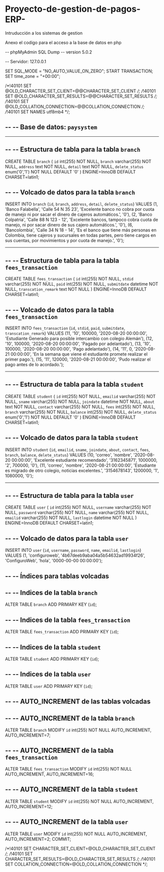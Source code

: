 # Proyecto-de-gestion-de-pagos-ERP-
Intruducción a los sistemas de gestion 

Anexo el codigo para el acceso a la base de datos en php 

-- phpMyAdmin SQL Dump
-- version 5.0.2


-- Servidor: 127.0.0.1


SET SQL_MODE = "NO_AUTO_VALUE_ON_ZERO";
START TRANSACTION;
SET time_zone = "+00:00";


/*!40101 SET @OLD_CHARACTER_SET_CLIENT=@@CHARACTER_SET_CLIENT */;
/*!40101 SET @OLD_CHARACTER_SET_RESULTS=@@CHARACTER_SET_RESULTS */;
/*!40101 SET @OLD_COLLATION_CONNECTION=@@COLLATION_CONNECTION */;
/*!40101 SET NAMES utf8mb4 */;

--
-- Base de datos: `paysystem`
--

-- --------------------------------------------------------

--
-- Estructura de tabla para la tabla `branch`
--

CREATE TABLE `branch` (
  `id` int(255) NOT NULL,
  `branch` varchar(255) NOT NULL,
  `address` text NOT NULL,
  `detail` text NOT NULL,
  `delete_status` enum('0','1') NOT NULL DEFAULT '0'
) ENGINE=InnoDB DEFAULT CHARSET=latin1;

--
-- Volcado de datos para la tabla `branch`
--

INSERT INTO `branch` (`id`, `branch`, `address`, `detail`, `delete_status`) VALUES
(1, 'Banco Falabella', 'Calle 54 N 35 23', 'Excelente banco no cobra por cuota de manejo ni por sacar el dinero de cajeros automáticos.', '0'),
(2, 'Banco Colpatria', 'Calle 88 N 123 - 12', 'Excelente bancos, tampoco cobra cuota de manejo, ni por sacar dinero de sus cajero automáticos.', '0'),
(6, 'Bancolombia', 'Calle 34 N 18 - 14', 'Es el banco que tiene más personas en Colombia, tiene cajeros y sucursales en todas partes, pero tiene cargos en sus cuentas, por movimientos y por cuota de manejo.', '0');

-- --------------------------------------------------------

--
-- Estructura de tabla para la tabla `fees_transaction`
--

CREATE TABLE `fees_transaction` (
  `id` int(255) NOT NULL,
  `stdid` varchar(255) NOT NULL,
  `paid` int(255) NOT NULL,
  `submitdate` datetime NOT NULL,
  `transcation_remark` text NOT NULL
) ENGINE=InnoDB DEFAULT CHARSET=latin1;

--
-- Volcado de datos para la tabla `fees_transaction`
--

INSERT INTO `fees_transaction` (`id`, `stdid`, `paid`, `submitdate`, `transcation_remark`) VALUES
(11, '10', 100000, '2020-08-20 00:00:00', 'Estudiante Generado para posible intercambio con colegio Alemán'),
(12, '10', 100000, '2020-08-20 00:00:00', 'Pagado por adelantado'),
(13, '10', 100000, '2020-08-20 00:00:00', 'Pago adelantado'),
(14, '11', 0, '2020-08-21 00:00:00', 'En la semana que viene el estudiante promete realizar el primer pago.'),
(15, '11', 120000, '2020-08-21 00:00:00', 'Pudo realizar el pago antes de lo acordado.');

-- --------------------------------------------------------

--
-- Estructura de tabla para la tabla `student`
--

CREATE TABLE `student` (
  `id` int(255) NOT NULL,
  `emailid` varchar(255) NOT NULL,
  `sname` varchar(255) NOT NULL,
  `joindate` datetime NOT NULL,
  `about` text NOT NULL,
  `contact` varchar(255) NOT NULL,
  `fees` int(255) NOT NULL,
  `branch` varchar(255) NOT NULL,
  `balance` int(255) NOT NULL,
  `delete_status` enum('0','1') NOT NULL DEFAULT '0'
) ENGINE=InnoDB DEFAULT CHARSET=latin1;

--
-- Volcado de datos para la tabla `student`
--

INSERT INTO `student` (`id`, `emailid`, `sname`, `joindate`, `about`, `contact`, `fees`, `branch`, `balance`, `delete_status`) VALUES
(10, 'correo', 'nombre', '2020-08-20 00:00:00', 'Excelente estudiante recomendado', '3162345871', 1000000, '2', 700000, '0'),
(11, 'correo', 'nombre', '2020-08-21 00:00:00', 'Estudiante es migrado de otro colegio, noticias excelentes.', '3154678143', 1200000, '1', 1080000, '0');

-- --------------------------------------------------------

--
-- Estructura de tabla para la tabla `user`
--

CREATE TABLE `user` (
  `id` int(255) NOT NULL,
  `username` varchar(255) NOT NULL,
  `password` varchar(255) NOT NULL,
  `name` varchar(255) NOT NULL,
  `emailid` varchar(255) NOT NULL,
  `lastlogin` datetime NOT NULL
) ENGINE=InnoDB DEFAULT CHARSET=latin1;

--
-- Volcado de datos para la tabla `user`
--

INSERT INTO `user` (`id`, `username`, `password`, `name`, `emailid`, `lastlogin`) VALUES
(1, 'configuroweb', '4b67deeb9aba04a5b54632ad19934f26', 'ConfiguroWeb', 'hola', '0000-00-00 00:00:00');

--
-- Índices para tablas volcadas
--

--
-- Indices de la tabla `branch`
--
ALTER TABLE `branch`
  ADD PRIMARY KEY (`id`);

--
-- Indices de la tabla `fees_transaction`
--
ALTER TABLE `fees_transaction`
  ADD PRIMARY KEY (`id`);

--
-- Indices de la tabla `student`
--
ALTER TABLE `student`
  ADD PRIMARY KEY (`id`);

--
-- Indices de la tabla `user`
--
ALTER TABLE `user`
  ADD PRIMARY KEY (`id`);

--
-- AUTO_INCREMENT de las tablas volcadas
--

--
-- AUTO_INCREMENT de la tabla `branch`
--
ALTER TABLE `branch`
  MODIFY `id` int(255) NOT NULL AUTO_INCREMENT, AUTO_INCREMENT=7;

--
-- AUTO_INCREMENT de la tabla `fees_transaction`
--
ALTER TABLE `fees_transaction`
  MODIFY `id` int(255) NOT NULL AUTO_INCREMENT, AUTO_INCREMENT=16;

--
-- AUTO_INCREMENT de la tabla `student`
--
ALTER TABLE `student`
  MODIFY `id` int(255) NOT NULL AUTO_INCREMENT, AUTO_INCREMENT=12;

--
-- AUTO_INCREMENT de la tabla `user`
--
ALTER TABLE `user`
  MODIFY `id` int(255) NOT NULL AUTO_INCREMENT, AUTO_INCREMENT=2;
COMMIT;

/*!40101 SET CHARACTER_SET_CLIENT=@OLD_CHARACTER_SET_CLIENT */;
/*!40101 SET CHARACTER_SET_RESULTS=@OLD_CHARACTER_SET_RESULTS */;
/*!40101 SET COLLATION_CONNECTION=@OLD_COLLATION_CONNECTION */;
